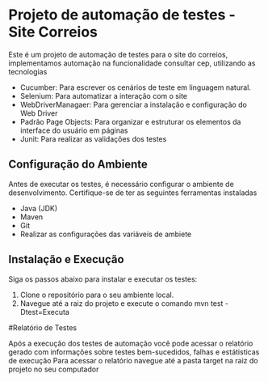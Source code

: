 # Projeto de automação de testes - Site Correios

Este é um projeto de automação de testes para o site do correios, implementamos automação na funcionalidade consultar cep, utilizando as tecnologias

- Cucumber: Para escrever os cenários de teste em linguagem natural.
- Selenium: Para automatizar a interação com o site
- WebDriverManagaer: Para gerenciar a instalação e configuração do Web Driver
- Padrão Page Objects: Para organizar e estruturar os elementos da interface do usuário em páginas
- Junit: Para realizar as validações dos testes

## Configuração do Ambiente

Antes de executar os testes, é necessário configurar o ambiente de desenvolvimento. Certifique-se de ter as seguintes ferramentas instaladas

- Java (JDK)
- Maven
- Git
- Realizar as configurações das variáveis de ambiete

## Instalação e Execução

Siga os passos abaixo para instalar e executar os testes:

1. Clone o repositório para o seu ambiente local.
2. Navegue até a raiz do projeto e execute o comando mvn test -Dtest=Executa

#Relatório de Testes

Após a execução dos testes de automação você pode acessar o relatório gerado com informações sobre testes bem-sucedidos, falhas e estátisticas de execução
Para acessar o relatório navegue até a pasta target na raiz do projeto no seu computador